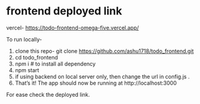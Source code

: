 # frontend deployed link
vercel- https://todo-frontend-omega-five.vercel.app/

To run locally-
1. clone this repo- git clone https://github.com/ashu1718/todo_frontend.git
2. cd todo_frontend
3. npm i  # to install all dependency
4. npm start
5. if using backend on local server only, then change the url in config.js .
6.  That’s it! The app should now be running at http://localhost:3000

   For ease check the deployed link.

